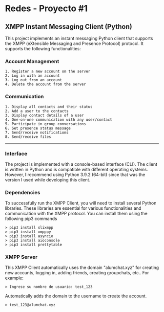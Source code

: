 
# Redes - Proyecto #1 
## XMPP Instant Messaging Client (Python)

This project implements an instant messaging Python client that supports the XMPP (eXtensible Messaging and Presence Protocol) protocol. It supports the following functionalities:

### Account Management

    1. Register a new account on the server
    2. Log in with an account
    3. Log out from an account
    4. Delete the account from the server

### Communication

    1. Display all contacts and their status
    2. Add a user to the contacts
    3. Display contact details of a user
    4. One-on-one communication with any user/contact
    5. Participate in group conversations
    6. Set presence status message
    7. Send/receive notifications
    8. Send/receive files

------

### Interface

The project is implemented with a console-based interface (CLI). The client is written in Python and is compatible with different operating systems. However, I recommend using Python 3.9.2 (64-bit) since that was the version I used while developing this client. 

### Dependencies

To successfully run the XMPP Client, you will need to install several Python libraries. These libraries are essential for various functionalities and communication with the XMPP protocol. You can install them using the following pip3 commands

    > pip3 install slixmpp
    > pip3 install xmpppy
    > pip3 install asyncio
    > pip3 install aioconsole
    > pip3 install prettytable

### XMPP Server

This XMPP Client automatically uses the domain "alumchat.xyz" for creating new accounts, logging in, adding friends, creating groupchats, etc.. For example:

    > Ingrese su nombre de usuario: test_123

Automatically adds the domain to the username to create the account. 

    > test_123@alumchat.xyz
